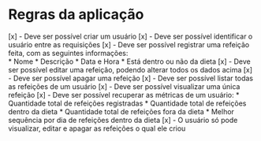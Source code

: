 # Regras da aplicação

 [x] - Deve ser possível criar um usuário
 [x] - Deve ser possível identificar o usuário entre as requisições
 [x] - Deve ser possível registrar uma refeição feita, com as seguintes informações:  
      * Nome
      * Descrição
      * Data e Hora
      * Está dentro ou não da dieta
 [x] - Deve ser possível editar uma refeição, podendo alterar todos os dados acima
 [x] - Deve ser possível apagar uma refeição
 [x] - Deve ser possível listar todas as refeições de um usuário
 [x] - Deve ser possível visualizar uma única refeição
 [x] - Deve ser possível recuperar as métricas de um usuário:
      * Quantidade total de refeições registradas
      * Quantidade total de refeições dentro da dieta
      * Quantidade total de refeições fora da dieta
      * Melhor sequência por dia de refeições dentro da dieta
 [x] - O usuário só pode visualizar, editar e apagar as refeições o qual ele criou